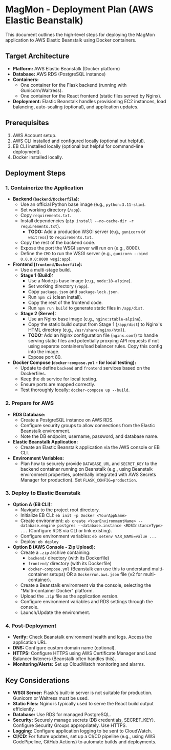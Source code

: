 # MagMon - Deployment Plan (AWS Elastic Beanstalk)

This document outlines the high-level steps for deploying the MagMon application to AWS Elastic Beanstalk using Docker containers.

## Target Architecture

*   **Platform:** AWS Elastic Beanstalk (Docker platform)
*   **Database:** AWS RDS (PostgreSQL instance)
*   **Containers:**
    *   One container for the Flask backend (running with Gunicorn/Waitress).
    *   One container for the React frontend (static files served by Nginx).
*   **Deployment:** Elastic Beanstalk handles provisioning EC2 instances, load balancing, auto-scaling (optional), and application updates.

## Prerequisites

1.  AWS Account setup.
2.  AWS CLI installed and configured locally (optional but helpful).
3.  EB CLI installed locally (optional but helpful for command-line deployment).
4.  Docker installed locally.

## Deployment Steps

### 1. Containerize the Application

*   **Backend (`backend/Dockerfile`):**
    *   Use an official Python base image (e.g., `python:3.11-slim`).
    *   Set working directory (`/app`).
    *   Copy `requirements.txt`.
    *   Install dependencies (`pip install --no-cache-dir -r requirements.txt`).
        *   **TODO:** Add a production WSGI server (e.g., `gunicorn` or `waitress`) to `requirements.txt`.
    *   Copy the rest of the backend code.
    *   Expose the port the WSGI server will run on (e.g., 8000).
    *   Define the `CMD` to run the WSGI server (e.g., `gunicorn --bind 0.0.0.0:8000 wsgi:app`).
*   **Frontend (`frontend/Dockerfile`):**
    *   Use a multi-stage build.
    *   **Stage 1 (Build):**
        *   Use a Node.js base image (e.g., `node:18-alpine`).
        *   Set working directory (`/app`).
        *   Copy `package.json` and `package-lock.json`.
        *   Run `npm ci` (clean install).
        *   Copy the rest of the frontend code.
        *   Run `npm run build` to generate static files in `/app/dist`.
    *   **Stage 2 (Serve):**
        *   Use an Nginx base image (e.g., `nginx:stable-alpine`).
        *   Copy the static build output from Stage 1 (`/app/dist`) to Nginx's HTML directory (e.g., `/usr/share/nginx/html`).
        *   **TODO:** Add an Nginx configuration file (`nginx.conf`) to handle serving static files and potentially proxying API requests if not using separate containers/load balancer rules. Copy this config into the image.
        *   Expose port 80.
*   **Docker Compose (`docker-compose.yml` - for local testing):**
    *   Update to define `backend` and `frontend` services based on the Dockerfiles.
    *   Keep the `db` service for local testing.
    *   Ensure ports are mapped correctly.
    *   Test thoroughly locally: `docker-compose up --build`.

### 2. Prepare for AWS

*   **RDS Database:**
    *   Create a PostgreSQL instance on AWS RDS.
    *   Configure security groups to allow connections from the Elastic Beanstalk environment.
    *   Note the DB endpoint, username, password, and database name.
*   **Elastic Beanstalk Application:**
    *   Create an Elastic Beanstalk application via the AWS console or EB CLI.
*   **Environment Variables:**
    *   Plan how to securely provide `DATABASE_URL` and `SECRET_KEY` to the backend container running on Beanstalk (e.g., using Beanstalk environment properties, potentially integrated with AWS Secrets Manager for production). Set `FLASK_CONFIG=production`.

### 3. Deploy to Elastic Beanstalk

*   **Option A (EB CLI):**
    *   Navigate to the project root directory.
    *   Initialize EB CLI: `eb init -p Docker <YourAppName>`
    *   Create environment: `eb create <YourEnvironmentName> --database.engine postgres --database.instance <RDSInstanceType> ...` (Configure RDS via CLI or link existing).
    *   Configure environment variables: `eb setenv VAR_NAME=value ...`
    *   Deploy: `eb deploy`
*   **Option B (AWS Console - Zip Upload):**
    *   Create a `.zip` archive containing:
        *   `backend/` directory (with its Dockerfile)
        *   `frontend/` directory (with its Dockerfile)
        *   `docker-compose.yml` (Beanstalk can use this to understand multi-container setups) OR a `Dockerrun.aws.json` file (v2 for multi-container).
    *   Create a Beanstalk environment via the console, selecting the "Multi-container Docker" platform.
    *   Upload the `.zip` file as the application version.
    *   Configure environment variables and RDS settings through the console.
    *   Launch/Update the environment.

### 4. Post-Deployment

*   **Verify:** Check Beanstalk environment health and logs. Access the application URL.
*   **DNS:** Configure custom domain name (optional).
*   **HTTPS:** Configure HTTPS using AWS Certificate Manager and Load Balancer listeners (Beanstalk often handles this).
*   **Monitoring/Alerts:** Set up CloudWatch monitoring and alarms.

## Key Considerations

*   **WSGI Server:** Flask's built-in server is not suitable for production. Gunicorn or Waitress must be used.
*   **Static Files:** Nginx is typically used to serve the React build output efficiently.
*   **Database:** Use RDS for managed PostgreSQL.
*   **Security:** Securely manage secrets (DB credentials, SECRET_KEY). Configure Security Groups appropriately. Use HTTPS.
*   **Logging:** Configure application logging to be sent to CloudWatch.
*   **CI/CD:** For future updates, set up a CI/CD pipeline (e.g., using AWS CodePipeline, GitHub Actions) to automate builds and deployments.
